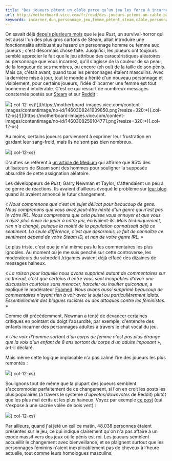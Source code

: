 ```yaml
---
title: "Des joueurs pètent un câble parce qu’un jeu les force à incarner une femme"
url: http://motherboard.vice.com/fr/read/des-joueurs-petent-un-cable-parce-quun-jeu-les-force-a-incarner-une-femme
keywords: incarner,dun,personnage,jeu,femme,pètent,steam,câble,personnages,déjà,genre,cest,joueurs,quun
---
```

On savait déjà [depuis plusieurs mois](http://motherboard.vice.com/read/rust-players-dont-mind-being-womenso-long-as-theyre-hot) que le jeu *Rust*, un survival-horror qui est aussi l\'un des plus gros cartons de Steam, allait introduire une fonctionnalité attribuant au hasard un personnage homme ou femme aux joueurs ; c\'est désormais chose faite. Jusqu\'ici, les joueurs ont toujours semblé apprécier le fait que le jeu attribue des caractéristiques aléatoires au personnage que vous incarnez, qu\'il s\'agisse de la couleur de sa peau, de la longueur de ses membres, ou encore (eh oui) de la taille de son pénis. Mais ça, c\'était avant, quand tous les personnages étaient masculins. Avec la dernière mise à jour, tout le monde a hérité d\'un nouveau personnage et visiblement, pour certains joueurs, l\'idée d\'incarner une femme est tout bonnement intolérable. C\'est ce qui ressort de nombreux messages consternés postés sur [Steam](http://steamcommunity.com/app/252490/discussions/) et sur [Reddit](https://www.reddit.com/r/Games/comments/4e2urq/new_rust_update_includes_female_models_genders/) :

![](https://motherboard-images.vice.com/content-images/contentimage/no-id/1460308222170961.png?resize=320:*){.col-12-xs}![](https://motherboard-images.vice.com/content-images/contentimage/no-id/1460308241939850.png?resize=320:*){.col-12-xs}![](https://motherboard-images.vice.com/content-images/contentimage/no-id/1460308259104771.png?resize=320:*){.col-12-xs}

Au moins, certains joueurs parviennent à exprimer leur frustration en gardant leur sang-froid, mais ils ne sont pas bien nombreux.

![](https://motherboard-images.vice.com/content-images/contentimage/no-id/1460308294797974.png?resize=320:*){.col-12-xs}

D\'autres se réfèrent à [un article de Medium](https://medium.com/steam-spy/understanding-your-game-through-data-8b09ca93ec11#.br83ignrn) qui affirme que 95% des utilisateurs de Steam sont des hommes pour souligner la supposée absurdité de cette assignation aléatoire.

Les développeurs de *Rust*, Garry Newman et Taylor, s\'attendaient un peu à ce genre de réactions. Ils avaient d\'ailleurs évoqué le problème sur [leur blog](https://playrust.com/devblog-105/) quand ils avaient annoncé le futur changement.

« *Nous comprenons que c\'est un sujet délicat pour beaucoup de gens. Nous comprenons que vous avez peut-être hérité d\'un genre qui n\'est pas le vôtre IRL. Nous comprenons que cela puisse vous ennuyer et que vous n\'ayez plus envie de jouer à notre jeu*, écrivaient-ils. *Mais techniquement, rien n\'a changé, puisque la moitié de la population connaissait déjà ce sentiment. La seule différence, c\'est que désormais, le fait de connaître ce sentiment dépend de votre Steam ID, et non de votre genre IRL.* »

Le plus triste, c\'est que je n\'ai même pas lu les commentaires les plus ignobles. Au moment où je me suis penché sur cette controverse, les modérateurs du subreddit /r/games avaient déjà effacé des dizaines de messages haineux.

« *La raison pour laquelle nous avons supprimé autant de commentaires sur ce thread, c\'est que certains d\'entre vous sont incapables d\'avoir une discussion courtoise sans menacer, harceler ou insulter quiconque*, a expliqué le modérateur [Foamed](https://www.reddit.com/r/Games/comments/4e2urq/new_rust_update_includes_female_models_genders/d1wqhm1). *Nous avons aussi supprimé beaucoup de commentaires n\'ayant rien à voir avec le sujet ou particulièrement idiots. Essentiellement des blagues racistes ou des attaques contre les féministes*. »

Comme dit précédemment, Newman a tenté de devancer certaines critiques en pointant du doigt l\'absurdité, par exemple, d\'entendre des enfants incarner des personnages adultes à travers le chat vocal du jeu.

« *Une voix d\'homme sortant d\'un corps de femme n\'est pas plus étrange que la voix d\'un enfant de 8 ans sortant du corps d\'un adulte imposant* », a-t-il déclaré.

Mais même cette logique implacable n\'a pas calmé l\'ire des joueurs les plus remontés :

![](https://motherboard-images.vice.com/content-images/contentimage/no-id/1460308317121160.png?resize=320:*){.col-12-xs}

Soulignons tout de même que la plupart des joueurs semblent s\'accommoder parfaitement de ce changement, si l\'on en croit les posts les plus populaires (à travers le système d\'*upvotes*/*downvotes* de Reddit) plutôt que les plus mal écrits et les plus haineux. Voyez par exemple [ce post](https://www.reddit.com/r/Games/comments/4e2urq/new_rust_update_includes_female_models_genders/d1wmwcb) (qui s\'expose à une sacrée volée de bois vert) :

![](https://motherboard-images.vice.com/content-images/contentimage/no-id/1460308345149433.png?resize=320:*){.col-12-xs}

Par ailleurs, quand j\'ai jeté un œil ce matin, 48.038 personnes étaient présentes sur le jeu, ce qui indique clairement qu\'on n\'a pas affaire à un exode massif vers des jeux où le pénis est roi. Les joueurs semblent accueillir le changement avec bienveillance, et se plaignent surtout que les personnages féminins n\'aient inexplicablement pas de cheveux à l\'heure actuelle, tout comme leurs homologues masculins.
